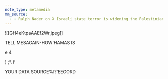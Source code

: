```yaml
---
note_type: metamedia
mm_source:
  - - Ralph Nader on X Israeli state terror is widening the Palestinian holocaust. Half a million people are either dead or on the verge of starvation. A larger number sick and injured. Tell your Representatives in the House to stop the $14 billio.md
---
```


![[GH4eKtpaAAEf2Wr.jpeg]]

TELL MESAGAIN-HOW'HAMAS IS

e 4

) ;‘\ i‘

YOUR DATA SOURGE%I?’EEGORD

